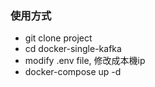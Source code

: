 ### 使用方式
- git clone project
- cd docker-single-kafka
- modify .env file, 修改成本機ip
- docker-compose up -d
